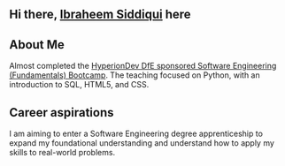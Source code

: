 ## Hi there, [Ibraheem Siddiqui](https://www.linkedin.com/in/ibraheem-adnan-siddiqui/) here


## About Me
Almost completed the [HyperionDev DfE sponsored Software Engineering (Fundamentals) Bootcamp](https://www.hyperiondev.com/portfolio/124391/). The teaching focused on Python, with an introduction to SQL, HTML5, and CSS.

## Career aspirations
I am aiming to enter a Software Engineering degree apprenticeship to expand my foundational understanding and understand how to apply my skills to real-world problems.
  
<!--
**ia-siddiqui/ia-siddiqui** is a ✨ _special_ ✨ repository because its `README.md` (this file) appears on your GitHub profile.

Here are some ideas to get you started:

- 🔭 I’m currently working on ...
- 🌱 I’m currently learning ...
- 👯 I’m looking to collaborate on ...
- 🤔 I’m looking for help with ...
- 💬 Ask me about ...
- 📫 How to reach me: ...
- 😄 Pronouns: ...
- ⚡ Fun fact: ...
-->

